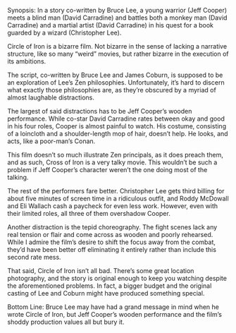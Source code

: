 Synopsis: In a story co-written by Bruce Lee, a young warrior (Jeff Cooper) meets a blind man (David Carradine) and battles both a monkey man (David Carradine) and a martial artist (David Carradine) in his quest for a book guarded by a wizard (Christopher Lee).

Circle of Iron is a bizarre film.  Not bizarre in the sense of lacking a narrative structure, like so many “weird” movies, but rather bizarre in the execution of its ambitions. 

The script, co-written by Bruce Lee and James Coburn, is supposed to be an exploration of Lee’s Zen philosophies.  Unfortunately, it’s hard to discern what exactly those philosophies are, as they’re obscured by a myriad of almost laughable distractions.

The largest of said distractions has to be Jeff Cooper’s wooden performance. While co-star David Carradine rates between okay and good in his four roles, Cooper is almost painful to watch. His costume, consisting of a loincloth and a shoulder-length mop of hair, doesn’t help.  He looks, and acts, like a poor-man’s Conan. 

This film doesn’t so much illustrate Zen principals, as it does preach them, and as such, Cross of Iron is a very talky movie.  This wouldn’t be such a problem if Jeff Cooper’s character weren’t the one doing most of the talking.

The rest of the performers fare better.  Christopher Lee gets third billing for about five minutes of screen time in a ridiculous outfit, and Roddy McDowall and Eli Wallach cash a paycheck for even less work.  However, even with their limited roles, all three of them overshadow Cooper.

Another distraction is the tepid choreography.  The fight scenes lack any real tension or flair and come across as wooden and poorly rehearsed.  While I admire the film’s desire to shift the focus away from the combat, they’d have been better off eliminating it entirely rather than include this second rate mess.

That said, Circle of Iron isn’t all bad.  There’s some great location photography, and the story is original enough to keep you watching despite the aforementioned problems.  In fact, a bigger budget and the original casting of Lee and Coburn might have produced something special.

Bottom Line: Bruce Lee may have had a grand message in mind when he wrote Circle of Iron, but Jeff Cooper’s wooden performance and the film’s shoddy production values all but bury it.